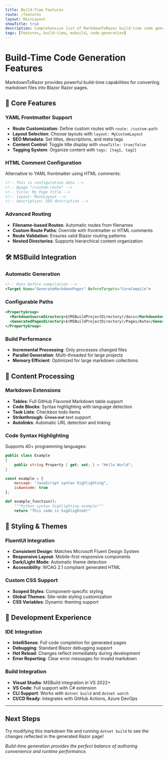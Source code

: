 ```yaml
---
title: Build-Time Features
route: /features
layout: MainLayout
showTitle: true
description: Comprehensive list of MarkdownToRazor build-time code generation features
tags: [features, build-time, msbuild, code-generation]
---
```


# Build-Time Code Generation Features

MarkdownToRazor provides powerful build-time capabilities for converting markdown files into Blazor Razor pages.

## 🚀 Core Features

### YAML Frontmatter Support
- **Route Customization**: Define custom routes with `route: /custom-path`
- **Layout Selection**: Choose layouts with `layout: MyCustomLayout`  
- **SEO Metadata**: Set titles, descriptions, and meta tags
- **Content Control**: Toggle title display with `showTitle: true/false`
- **Tagging System**: Organize content with `tags: [tag1, tag2]`

### HTML Comment Configuration
Alternative to YAML frontmatter using HTML comments:

```html
<!-- This is configuration data -->
<!-- @page "/custom-route" -->
<!-- title: My Page Title -->
<!-- layout: MainLayout -->
<!-- description: SEO description -->
```

### Advanced Routing
- **Filename-based Routes**: Automatic routes from filenames
- **Custom Route Paths**: Override with frontmatter or HTML comments
- **Route Validation**: Ensures valid Blazor routing patterns
- **Nested Directories**: Supports hierarchical content organization

## 🛠️ MSBuild Integration

### Automatic Generation
```xml
<!-- Runs before compilation -->
<Target Name="GenerateMarkdownPages" BeforeTargets="CoreCompile">
```

### Configurable Paths
```xml
<PropertyGroup>
  <MarkdownSourceDirectory>$(MSBuildProjectDirectory)/docs</MarkdownSourceDirectory>
  <GeneratedPagesDirectory>$(MSBuildProjectDirectory)/Pages/Auto</GeneratedPagesDirectory>
</PropertyGroup>
```

### Build Performance
- **Incremental Processing**: Only processes changed files
- **Parallel Generation**: Multi-threaded for large projects
- **Memory Efficient**: Optimized for large markdown collections

## 📝 Content Processing

### Markdown Extensions
- **Tables**: Full GitHub Flavored Markdown table support
- **Code Blocks**: Syntax highlighting with language detection
- **Task Lists**: Checkbox todo items
- **Strikethrough**: ~~Cross out~~ text support
- **Autolinks**: Automatic URL detection and linking

### Code Syntax Highlighting
Supports 40+ programming languages:

```csharp
public class Example
{
    public string Property { get; set; } = "Hello World";
}
```

```javascript
const example = {
    message: "JavaScript syntax highlighting",
    isAwesome: true
};
```

```python
def example_function():
    """Python syntax highlighting example"""
    return "This code is highlighted!"
```

## 🎨 Styling & Themes

### FluentUI Integration
- **Consistent Design**: Matches Microsoft Fluent Design System
- **Responsive Layout**: Mobile-first responsive components
- **Dark/Light Mode**: Automatic theme detection
- **Accessibility**: WCAG 2.1 compliant generated HTML

### Custom CSS Support
- **Scoped Styles**: Component-specific styling
- **Global Themes**: Site-wide styling customization
- **CSS Variables**: Dynamic theming support

## 🔧 Development Experience

### IDE Integration
- **IntelliSense**: Full code completion for generated pages
- **Debugging**: Standard Blazor debugging support
- **Hot Reload**: Changes reflect immediately during development
- **Error Reporting**: Clear error messages for invalid markdown

### Build Integration
- **Visual Studio**: MSBuild integration in VS 2022+
- **VS Code**: Full support with C# extension
- **CLI Support**: Works with `dotnet build` and `dotnet watch`
- **CI/CD Ready**: Integrates with GitHub Actions, Azure DevOps

---

## Next Steps

Try modifying this markdown file and running `dotnet build` to see the changes reflected in the generated Razor page!

*Build-time generation provides the perfect balance of authoring convenience and runtime performance.*